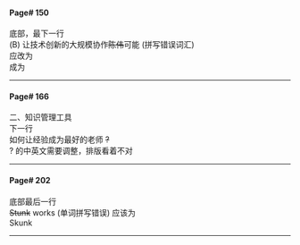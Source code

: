 
#### Page# 150    
底部，最下一行      
(B) 让技术创新的大规模协作~~陈伟~~可能 (拼写错误词汇)   
应改为       
成为     
___

#### Page# 166
二、知识管理工具   
下一行   
如何让经验成为最好的老师 ~~?~~   
? 的中英文需要调整，排版看着不对 
___

#### Page# 202
底部最后一行      
~~Stunk~~ works (单词拼写错误)
应该为    
Skunk
___
